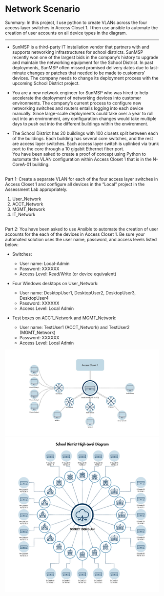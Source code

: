 # Network Scenario

Summary: In this project, I use python to create VLANs across the four access layer switches in Access Closet 1. I then use ansible to automate the creation of user accounts on all device types in the diagram.

---

- SunMSP is a third-party IT installation vendor that partners with and supports networking infrastructures for school districts. SunMSP recently won one of the largest bids in the company’s history to upgrade and maintain the networking equipment for the School District. In past deployments, SunMSP often missed promised delivery dates due to last-minute changes or patches that needed to be made to customers’ devices. The company needs to change its deployment process with the upcoming School District project. 

- You are a new network engineer for SunMSP who was hired to help accelerate the deployment of networking devices into customer environments. The company’s current process to configure new networking switches and routers entails logging into each device manually. Since large-scale deployments could take over a year to roll out into an environment, any configuration changes would take multiple days to push out into the different buildings within the environment. 

- The School District has 20 buildings with 100 closets split between each of the buildings. Each building has several core switches, and the rest are access layer switches. Each access layer switch is uplinked via trunk port to the core through a 10 gigabit Ethernet fiber port.  
You have been asked to create a proof of concept using Python to automate the VLAN configuration within Access Closet 1 that is in the N-CoreA-01 building. <br><br>

Part 1:
Create a separate VLAN for each of the four access layer switches in Access Closet 1 and configure all devices in the “Local” project in the Assessment Lab appropriately.  

1.	User_Network
2.	ACCT_Network
3.	MGMT_Network
4.	IT_Network
<br>
Part 2:
You have been asked to use Ansible to automate the creation of user accounts for the each of the devices in Access Closet 1. Be sure your automated solution uses the user name, password, and access levels listed below:

- Switches: 
  - User name: Local-Admin
  - Password: XXXXXX
  - Access Level: Read/Write (or device equivalent)

- Four Windows desktops on User_Network:
  - User name: DesktopUser1, DesktopUser2, DesktopUser3, DesktopUser4
  - Password: XXXXXX
  - Access Level: Local Admin

- Test boxes on ACCT_Network and MGMT_Network:
  - User name: TestUser1 (ACCT_Network) and TestUser2 (MGMT_Network)
  - Password: XXXXXX
  - Access Level: Local Admin
 

<img src="Access Closet 1 in the N-CoreA-01 (10.10.1.1) network.jpg" alt="Access Closet" width="700" />
<br>
<img src="School District Network Diagram.png" alt="School Network" width="700" />



